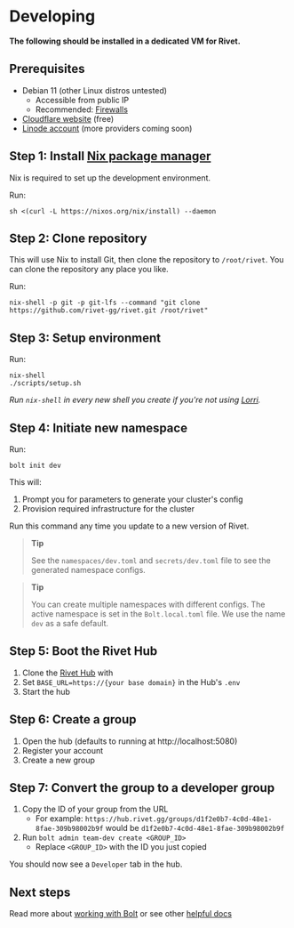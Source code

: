 # Developing

**The following should be installed in a dedicated VM for Rivet.**

## Prerequisites

-   Debian 11 (other Linux distros untested)
    -   Accessible from public IP
    -   Recommended: [Firewalls](/docs/getting_started/DEVELOPMENT_FIREWALLS.md)
-   [Cloudflare website](https://developers.cloudflare.com/fundamentals/get-started/setup/add-site/) (free)
-   [Linode account](https://login.linode.com/signup) (more providers coming soon)

## Step 1: Install [Nix package manager](https://nixos.org/download.html)

Nix is required to set up the development environment.

Run:

```
sh <(curl -L https://nixos.org/nix/install) --daemon
```

## Step 2: Clone repository

This will use Nix to install Git, then clone the repository to `/root/rivet`. You can clone the repository any place you like.

Run:

```
nix-shell -p git -p git-lfs --command "git clone https://github.com/rivet-gg/rivet.git /root/rivet"
```

## Step 3: Setup environment

Run:

```
nix-shell
./scripts/setup.sh
```

_Run `nix-shell` in every new shell you create if you're not using [Lorri](/docs/infrastructure/nix/LORRI.md)._

## Step 4: Initiate new namespace

Run:

```
bolt init dev
```

This will:

1. Prompt you for parameters to generate your cluster's config
2. Provision required infrastructure for the cluster

Run this command any time you update to a new version of Rivet.

> **Tip**
>
> See the `namespaces/dev.toml` and `secrets/dev.toml` file to see the generated namespace configs.

> **Tip**
>
> You can create multiple namespaces with different configs. The active namespace is set in the `Bolt.local.toml` file. We use the name `dev` as a safe default.

## Step 5: Boot the Rivet Hub

1. Clone the [Rivet Hub](https://github.com/rivet-gg/hub) with
2. Set `BASE_URL=https://{your base domain}` in the Hub's `.env`
3. Start the hub

## Step 6: Create a group

1. Open the hub (defaults to running at http://localhost:5080)
2. Register your account
3. Create a new group

## Step 7: Convert the group to a developer group

1. Copy the ID of your group from the URL
    - For example: `https://hub.rivet.gg/groups/d1f2e0b7-4c0d-48e1-8fae-309b98002b9f` would be `d1f2e0b7-4c0d-48e1-8fae-309b98002b9f`
2. Run `bolt admin team-dev create <GROUP_ID>`
    - Replace `<GROUP_ID>` with the ID you just copied

You should now see a `Developer` tab in the hub.

## Next steps

Read more about [working with Bolt](/docs/libraries/bolt/README.md) or see other [helpful docs](/README.md#-documentation-overview)
